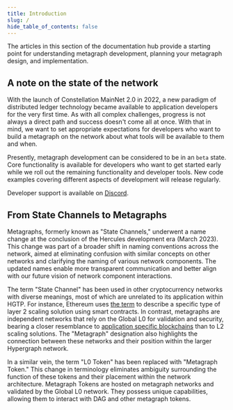 ```yaml
---
title: Introduction
slug: /
hide_table_of_contents: false
---
```


<intro-end />

The articles in this section of the documentation hub provide a starting point for understanding metagraph development, planning your metagraph design, and implementation. 

## A note on the state of the network
With the launch of Constellation MainNet 2.0 in 2022, a new paradigm of distributed ledger technology became available to application developers for the very first time. As with all complex challenges, progress is not always a direct path and success doesn't come all at once. With that in mind, we want to set appropriate expectations for developers who want to build a metagraph on the network about what tools will be available to them and when. 

Presently, metagraph development can be considered to be in an `beta` state. Core functionality is available for developers who want to get started early while we roll out the remaining functionality and developer tools. New code examples covering different aspects of development will release regularly. 

Developer support is available on [Discord](https://discord.gg/9PhXJKeAWC).

## From State Channels to Metagraphs
Metagraphs, formerly known as "State Channels," underwent a name change at the conclusion of the Hercules development era (March 2023). This change was part of a broader shift in naming conventions across the network, aimed at eliminating confusion with similar concepts on other networks and clarifying the naming of various network components. The updated names enable more transparent communication and better align with our future vision of network component interactions.

The term "State Channel" has been used in other cryptocurrency networks with diverse meanings, most of which are unrelated to its application within HGTP. For instance, Ethereum uses [the term](https://ethereum.org/en/developers/docs/scaling/state-channels/) to describe a specific type of layer 2 scaling solution using smart contracts. In contrast, metagraphs are independent networks that rely on the Global L0 for validation and security, bearing a closer resemblance to [application specific blockchains](https://blog.cosmos.network/why-application-specific-blockchains-make-sense-32f2073bfb37) than to L2 scaling solutions. The "Metagraph" designation also highlights the connection between these networks and their position within the larger Hypergraph network.

In a similar vein, the term "L0 Token" has been replaced with "Metagraph Token." This change in terminology eliminates ambiguity surrounding the function of these tokens and their placement within the network architecture. Metagraph Tokens are hosted on metagraph networks and validated by the Global L0 network. They possess unique capabilities, allowing them to interact with DAG and other metagraph tokens.
